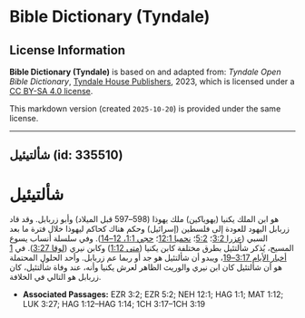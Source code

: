 # Bible Dictionary (Tyndale)

## License Information

**Bible Dictionary (Tyndale)** is based on and adapted from: _Tyndale Open Bible Dictionary_, [Tyndale House Publishers](https://tyndaleopenresources.com/), 2023, which is licensed under a [CC BY-SA 4.0 license](https://creativecommons.org/licenses/by-sa/4.0/legalcode.en).

This markdown version (created `2025-10-20`) is provided under the same license.



--------------------------------

## شألتيئيل (id: 335510)

شألتيئيل
========

هو ابن الملك يكنيا (يهوياكين) ملك يهوذا (598–597 قبل الميلاد) وأبو زربابل. وقد قاد زربابل اليهود للعودة إلى فلسطين (إسرائيل) وحكم هناك كحاكم ليهوذا خلال فترة ما بعد السبي ([عزرا 3:2](https://ref.ly/Ezra3:2)؛ [5:2](https://ref.ly/Ezra5:2)؛ [نحميا 12:1](https://ref.ly/Neh12:1)؛ [حجي 1:1، 12–14](https://ref.ly/Hag1:1,Hag1:12-Hag1:14)). وفي سلسلة أنساب يسوع المسيح، يُذكر شألتئيل بطرق مختلفة كابن يكنيا ([متى 1:12](https://ref.ly/Matt1:12)) وكابن نيري ([لوقا 3:27](https://ref.ly/Luke3:27)). في [1 أخبار الأيام 3:17–19](https://ref.ly/1Chr3:17-1Chr3:19)، ويبدو أن شألتئيل هو جد أو ربما عم زربابل. وأحد الحلول المحتملة هو أن شألتئيل كان ابن نيري والوريث الظاهر لعرش يكنيا وأنه، عند وفاة شألتئيل، كان زربابل هو التالي في الخلافة.

* **Associated Passages:** EZR 3:2; EZR 5:2; NEH 12:1; HAG 1:1; MAT 1:12; LUK 3:27; HAG 1:12–HAG 1:14; 1CH 3:17–1CH 3:19

